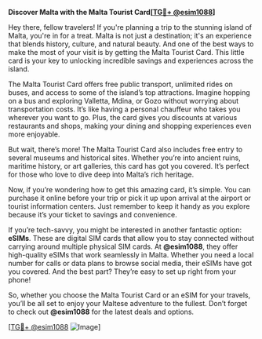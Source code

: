 **Discover Malta with the Malta Tourist Card[[TG💪+ @esim1088](https://t.me/s/esim1088)]**

Hey there, fellow travelers! If you're planning a trip to the stunning island of Malta, you're in for a treat. Malta is not just a destination; it's an experience that blends history, culture, and natural beauty. And one of the best ways to make the most of your visit is by getting the Malta Tourist Card. This little card is your key to unlocking incredible savings and experiences across the island.

The Malta Tourist Card offers free public transport, unlimited rides on buses, and access to some of the island’s top attractions. Imagine hopping on a bus and exploring Valletta, Mdina, or Gozo without worrying about transportation costs. It’s like having a personal chauffeur who takes you wherever you want to go. Plus, the card gives you discounts at various restaurants and shops, making your dining and shopping experiences even more enjoyable.

But wait, there’s more! The Malta Tourist Card also includes free entry to several museums and historical sites. Whether you’re into ancient ruins, maritime history, or art galleries, this card has got you covered. It’s perfect for those who love to dive deep into Malta’s rich heritage.

Now, if you’re wondering how to get this amazing card, it’s simple. You can purchase it online before your trip or pick it up upon arrival at the airport or tourist information centers. Just remember to keep it handy as you explore because it’s your ticket to savings and convenience.

If you’re tech-savvy, you might be interested in another fantastic option: **eSIMs**. These are digital SIM cards that allow you to stay connected without carrying around multiple physical SIM cards. At **@esim1088**, they offer high-quality eSIMs that work seamlessly in Malta. Whether you need a local number for calls or data plans to browse social media, their eSIMs have got you covered. And the best part? They’re easy to set up right from your phone!

So, whether you choose the Malta Tourist Card or an eSIM for your travels, you’ll be all set to enjoy your Maltese adventure to the fullest. Don’t forget to check out **@esim1088** for the latest deals and options. 

[[TG💪+ @esim1088](https://t.me/s/esim1088) ![Image](https://i.postimg.cc/Y0z9fWf4/image.png)]